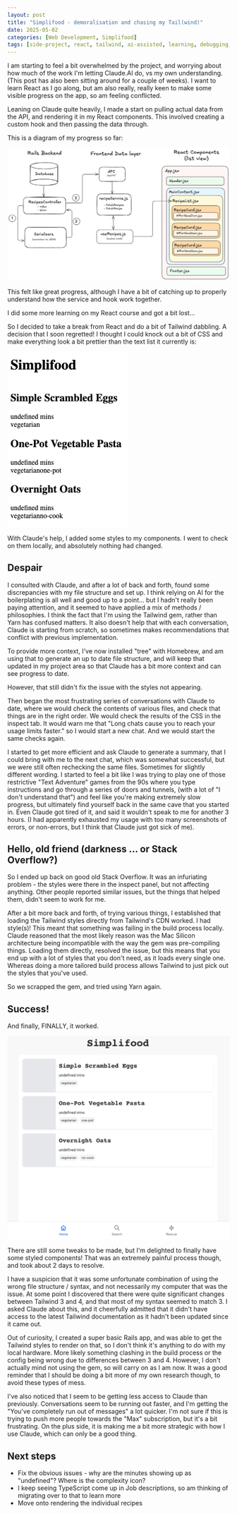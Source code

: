 ```yaml
---
layout: post
title: "Simplifood - demoralisation and chasing my Tail(wind)"
date: 2025-05-02
categories: [Web Development, Simplifood]
tags: [side-project, react, tailwind, ai-assisted, learning, debugging, css]
---
```


I am starting to feel a bit overwhelmed by the project, and worrying about how much of the work I'm letting Claude.AI do, vs my own understanding. (This post has also been sitting around for a couple of weeks). I want to learn React as I go along, but am also really, really keen to make some visible progress on the app, so am feeling conflicted.

Leaning on Claude quite heavily, I made a start on pulling actual data from the API, and rendering it in my React components. This involved creating a custom hook and then passing the data through.

This is a diagram of my progress so far: 

![Simplifood Flow](assets/images/simplifood_flow.png)

This felt like great progress, although I have a bit of catching up to properly understand how the service and hook work together. 

I did some more learning on my React course and got a bit lost...

So I decided to take a break from React and do a bit of Tailwind dabbling. A decision that I soon regretted! I thought I could knock out a bit of CSS and make everything look a bit prettier than the text list it currently is:

![Unstyled Recipe List](assets/images/basic_data_react.png)

With Claude's help, I added some styles to my components.
I went to check on them locally, and absolutely nothing had changed. 

## Despair

I consulted with Claude, and after a lot of back and forth, found some discrepancies with my file structure and set up. I think relying on AI for the boilerplating is all well and good up to a point... but I hadn't really been paying attention, and it seemed to have applied a mix of methods / philosophies. I think the fact that I'm using the Tailwind gem, rather than Yarn has confused matters. It also doesn't help that with each conversation, Claude is starting from scratch, so sometimes makes recommendations that conflict with previous implementation. 

To provide more context, I've now installed "tree" with Homebrew, and am using that to generate an up to date file structure, and will keep that updated in my project area so that Claude has a bit more context and can see progress to date.

However, that still didn't fix the issue with the styles not appearing.

Then began the most frustrating series of conversations with Claude to date, where we would check the contents of various files, and check that things are in the right order. We would check the results of the CSS in the inspect tab. It would warn me that "Long chats cause you to reach your usage limits faster." so I would start a new chat. And we would start the same checks again.

I started to get more efficient and ask Claude to generate a summary, that I could bring with me to the next chat, which was somewhat successful, but we were still often rechecking the same files. Sometimes for slightly different wording. I started to feel a bit like I was trying to play one of those restrictive "Text Adventure" games from the 90s where you type instructions and go through a series of doors and tunnels, (with a lot of "I don't understand that") and feel like you're making extremely slow progress, but ultimately find yourself back in the same cave that you started in. Even Claude got tired of it, and said it wouldn't speak to me for another 3 hours. (I had apparently exhausted my usage with too many screenshots of errors, or non-errors, but I think that Claude just got sick of me).

## Hello, old friend (darkness ... or Stack Overflow?)

So I ended up back on good old Stack Overflow. It was an infuriating problem - the styles were there in the inspect panel, but not affecting anything. Other people reported similar issues, but the things that helped them, didn't seem to work for me.

After a bit more back and forth, of trying various things, I established that loading the Tailwind styles directly from Tailwind's CDN worked. I had style(s)! This meant that something was failing in the build process locally. Claude reasoned that the most likely reason was the Mac Silicon architecture being incompatible with the way the gem was pre-compiling things. Loading them directly, resolved the issue, but this means that you end up with a lot of styles that you don't need, as it loads every single one. Whereas doing a more tailored build process allows Tailwind to just pick out the styles that you've used.

So we scrapped the gem, and tried using Yarn again.

## Success!

And finally, FINALLY, it worked.

![Basic Styles](assets/images/basic_styles.png)

There are still some tweaks to be made, but I'm delighted to finally have some styled components! That was an extremely painful process though, and took about 2 days to resolve.

I have a suspicion that it was some unfortunate combination of using the wrong file structure / syntax, and not necessarily my computer that was the issue. At some point I discovered that there were quite significant changes between Tailwind 3 and 4, and that most of my syntax seemed to match 3. I asked Claude about this, and it cheerfully admitted that it didn't have access to the latest Tailwind documentation as it hadn't been updated since it came out.

Out of curiosity, I created a super basic Rails app, and was able to get the Tailwind styles to render on that, so I don't think it's anything to do with my local hardware. More likely something clashing in the build process or the config being wrong due to differences between 3 and 4. However, I don't actually mind not using the gem, so will carry on as I am now. It was a good reminder that I should be doing a bit more of my own research though, to avoid these types of mess.

I've also noticed that I seem to be getting less access to Claude than previously. Conversations seem to be running out faster, and I'm getting the "You've completely run out of messages" a lot quicker. I'm not sure if this is trying to push more people towards the "Max" subscription, but it's a bit frustrating. On the plus side, it is making me a bit more strategic with how I use Claude, which can only be a good thing.

## Next steps

- Fix the obvious issues - why are the minutes showing up as "undefined"? Where is the complexity icon?
- I keep seeing TypeScript come up in Job descriptions, so am thinking of migrating over to that to learn more
- Move onto rendering the individual recipes